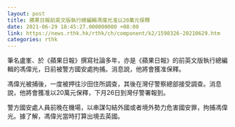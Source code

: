 ```yaml
---
layout: post
title: 蘋果日報前英文版執行總編輯馮偉光准以20萬元保釋
date: 2021-06-29 18:45:27.000000000 +08:00
link: https://news.rthk.hk/rthk/ch/component/k2/1598326-20210629.htm
categories: rthk
---
```


筆名盧峯、於《蘋果日報》撰寫社論多年，亦是《蘋果日報》的前英文版執行總編輯的馮偉光，日前被警方國安處拘捕。消息說，他將會獲准保釋。

馮偉光被捕後，一度被押往沙田住所調查，其後在灣仔警察總部接受調查。消息說，他將會獲准以20萬元保釋，下月26日到灣仔警署報到。

警方國安處人員前晚在機場，以串謀勾結外國或者境外勢力危害國安罪，拘捕馮偉光。據了解，馮偉光當時打算出境去英國。
